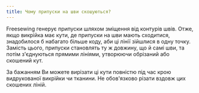 ```yaml
---
title: Чому припуски на шви скошуються?
---
```


Freesewing генерує припуски шляхом зміщення від контурів швів. Отже, якщо викрійка має кути, де припуски на шви мають сходитися, знадобилося б набагато більше коду, аби ці лінії зійшлися в одну точку. Замість цього, припуски становлять ту ж довжину, що й самі шви, та потім з'єднуються прямими лініями, утворюючи обрізаний або скошений кут.

За бажанням Ви можете вирізати ці кути повністю під час крою видрукованої викрійки чи тканини. Не обов'язково різати вздовж цих скошених ліній. 

